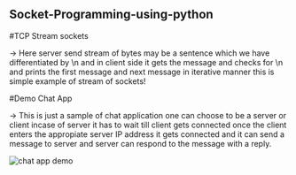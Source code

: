 ## Socket-Programming-using-python

#TCP Stream sockets

-> Here server send stream of bytes may be a sentence which we have differentiated by \n and in client side it gets the message and checks for \n and prints the first message and next message in iterative manner this is simple example of stream of sockets!

#Demo Chat App

-> This is just a sample of chat application one can choose to be a server or client incase of server it has to wait till client gets connected once the client enters the appropiate server IP address it gets connected and it can send a message to server and server can respond to the message with a reply.

![chat app demo](https://user-images.githubusercontent.com/64457034/147853415-6c001727-f0fc-491e-8ad1-0d3f30154562.png)
